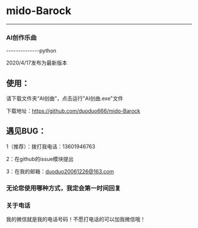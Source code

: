 # mido-Barock
------------------------------------------

### AI创作乐曲
--------------python

2020/4/17发布为最新版本

## 使用：

请下载文件夹“AI创曲”，点击运行"AI创曲.exe"文件

下载地址：https://github.com/duoduo666/mido-Barock

## 遇见BUG：

1（推荐）：拨打我电话：13601946763

2：在github的issue模块提出

3：在我的邮箱：duoduo20061226@163.com

### 无论您使用哪种方式，我定会第一时间回复

### 关于电话

我的微信就是我的电话号码！不愿打电话的可以加我微信哦！
